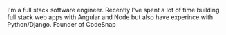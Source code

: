 I'm a full stack software engineer.  Recently I've spent a lot of time building full stack web apps with Angular and Node but also have experince with Python/Django. Founder of CodeSnap
